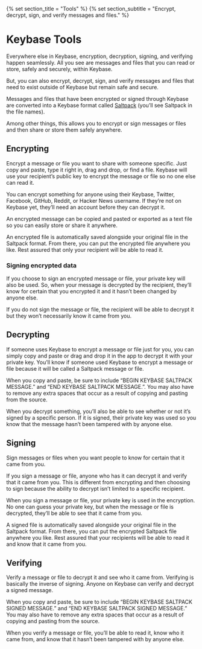 {% set section_title = "Tools" %}
{% set section_subtitle = "Encrypt, decrypt, sign, and verify messages and files." %}

# Keybase Tools
Everywhere else in Keybase, encryption, decryption, signing, and verifying happen seamlessly. All you see are messages and files that you can read or store, safely and securely, within Keybase. 

But, you can also encrypt, decrypt, sign, and verify messages and files that need to exist outside of Keybase but remain safe and secure. 

Messages and files that have been encrypted or signed through Keybase are converted into a Keybase format called [Saltpack](https://saltpack.org/) (you’ll see Saltpack in the file names). 

Among other things, this allows you to encrypt or sign messages or files and then share or store them safely anywhere. 

## Encrypting
Encrypt a message or file you want to share with someone specific. Just copy and paste, type it right in, drag and drop, or find a file. Keybase will use your recipient’s public key to encrypt the message or file so no one else can read it. 

You can encrypt something for anyone using their Keybase, Twitter, Facebook, GitHub, Reddit, or Hacker News username. If they’re not on Keybase yet, they’ll need an account before they can decrypt it. 

An encrypted message can be copied and pasted or exported as a text file so you can easily store or share it anywhere. 

An encrypted file is automatically saved alongside your original file in the Saltpack format. From there, you can put the encrypted file anywhere you like. Rest assured that only your recipient will be able to read it.

### Signing encrypted data
If you choose to sign an encrypted message or file, your private key will also be used. So, when your message is decrypted by the recipient, they’ll know for certain that you encrypted it and it hasn’t been changed by anyone else. 

If you do not sign the message or file, the recipient will be able to decrypt it but they won’t necessarily know it came from you.

## Decrypting
If someone uses Keybase to encrypt a message or file just for you, you can simply copy and paste or drag and drop it in the app to decrypt it with your private key. You’ll know if someone used Keybase to encrypt a message or file because it will be called a Saltpack message or file.

When you copy and paste, be sure to include “BEGIN KEYBASE SALTPACK MESSAGE.” and “END KEYBASE SALTPACK MESSAGE.”. You may also have to remove any extra spaces that occur as a result of copying and pasting from the source.

When you decrypt something, you’ll also be able to see whether or not it’s signed by a specific person. If it is signed, their private key was used so you know that the message hasn’t been tampered with by anyone else.

## Signing
Sign messages or files when you want people to know for certain that it came from you.

If you sign a message or file, anyone who has it can decrypt it and verify that it came from you. This is different from encrypting and then choosing to sign because the ability to decrypt isn’t limited to a specific recipient. 

When you sign a message or file, your private key is used in the encryption. No one can guess your private key, but when the message or file is decrypted, they’ll be able to see that it came from you.

A signed file is automatically saved alongside your original file in the Saltpack format. From there, you can put the encrypted Saltpack file anywhere you like. Rest assured that your recipients will be able to read it and know that it came from you.

## Verifying
Verify a message or file to decrypt it and see who it came from. Verifying is basically the inverse of signing. Anyone on Keybase can verify and decrypt a signed message. 

When you copy and paste, be sure to include “BEGIN KEYBASE SALTPACK SIGNED MESSAGE.” and “END KEYBASE SALTPACK SIGNED MESSAGE.” You may also have to remove any extra spaces that occur as a result of copying and pasting from the source.

When you verify a message or file, you’ll be able to read it, know who it came from, and know that it hasn’t been tampered with by anyone else. 